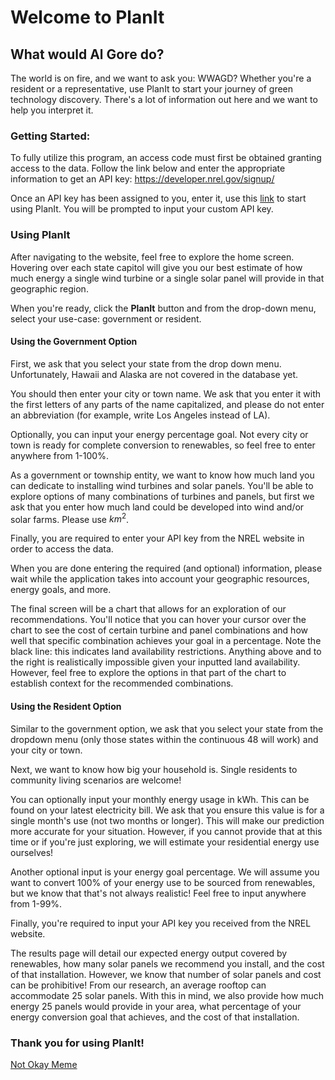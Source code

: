 # Welcome to PlanIt

## What would Al Gore do?

The world is on fire, and we want to ask you: WWAGD? Whether you're a resident or a representative, use PlanIt to start your journey of green technology discovery. There's a lot of information out here and we want to help you interpret it.

### Getting Started:

To fully utilize this program, an access code must first be obtained granting access to the data. Follow the link below and enter the appropriate information to get an API key:
    https://developer.nrel.gov/signup/

Once an API key has been assigned to you, enter it, use this [link](https://planit-project.herokuapp.com/) to start using PlanIt. You will be prompted to input your custom API key.

### Using PlanIt

After navigating to the website, feel free to explore the home screen. Hovering over each state capitol will give you our best estimate of how much energy a single wind turbine or a single solar panel will provide in that geographic region.

When you're ready, click the **PlanIt** button and from the drop-down menu, select your use-case: government or resident.

#### Using the Government Option

First, we ask that you select your state from the drop down menu. Unfortunately, Hawaii and Alaska are not covered in the database yet.

You should then enter your city or town name. We ask that you enter it with the first letters of any parts of the name capitalized, and please do not enter an abbreviation (for example, write Los Angeles instead of LA).

Optionally, you can input your energy percentage goal. Not every city or town is ready for complete conversion to renewables, so feel free to enter anywhere from 1-100%.

As a government or township entity, we want to know how much land you can dedicate to installing wind turbines and solar panels. You'll be able to explore options of many combinations of turbines and panels, but first we ask that you enter how much land could be developed into wind and/or solar farms. Please use $km^2$.

Finally, you are required to enter your API key from the NREL website in order to access the data.

When you are done entering the required (and optional) information, please wait while the application takes into account your geographic resources, energy goals, and more.

The final screen will be a chart that allows for an exploration of our recommendations. You'll notice that you can hover your cursor over the chart to see the cost of certain turbine and panel combinations and how well that specific combination achieves your goal in a percentage. Note the black line: this indicates land availability restrictions. Anything above and to the right is realistically impossible given your inputted land availability. However, feel free to explore the options in that part of the chart to establish context for the recommended combinations.

#### Using the Resident Option

Similar to the government option, we ask that you select your state from the dropdown menu (only those states within the continuous 48 will work) and your city or town.

Next, we want to know how big your household is. Single residents to community living scenarios are welcome!

You can optionally input your monthly energy usage in kWh. This can be found on your latest electricity bill. We ask that you ensure this value is for a single month's use (not two months or longer). This will make our prediction more accurate for your situation. However, if you cannot provide that at this time or if you're just exploring, we will estimate your residential energy use ourselves!

Another optional input is your energy goal percentage. We will assume you want to convert 100% of your energy use to be sourced from renewables, but we know that that's not always realistic! Feel free to input anywhere from 1-99%.

Finally, you're required to input your API key you received from the NREL website.

The results page will detail our expected energy output covered by renewables, how many solar panels we recommend you install, and the cost of that installation. However, we know that number of solar panels and cost can be prohibitive! From our research, an average rooftop can accommodate 25 solar panels. With this in mind, we also provide how much energy 25 panels would provide in your area, what percentage of your energy conversion goal that achieves, and the cost of that installation.

### Thank you for using PlanIt!

[Not Okay Meme](/PlanIt/static/not_okay_meme.png)

